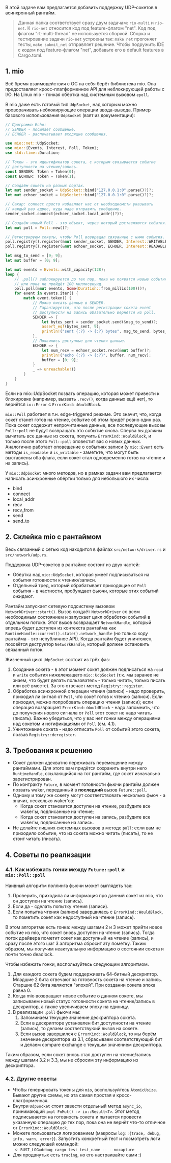 В этой задаче вам предлагается добавить поддержку UDP-сокетов в асинхронный рантайм.

> Данная папка соответствует сразу двум задачам: `rio-multi` и `rio-net`.
> К `rio-net` относится код под feature-флагом "net". Код под флагом "rt-multi-thread"
> не используется сборкой. Сборка и тестирование задачи `rio-net` устроены так: `make net` прогоняет тесты, `make submit_net` отправляет решение.
> Чтобы подружить IDE с кодом под feature-флагом "net", добавьте его в
> default features в Cargo.toml.

## 1. mio

Всё бремя взаимодействия с ОС на себя берёт библиотека mio. Она предоставляет кросс-платформенное API для неблокирующей работы с I/O. На Linux mio - тонкая обёртка над системным вызовом `epoll`.

В mio даже есть готовый тип `UdpSocket`, над которым можно проворачивать неблокирующие операции ввода-вывода. Пример базового использования `UdpSocket` (взят из документации):

```rust
// Программа Echo:
// SENDER - посылает сообщение.
// ECHOER - распечатывает входящие сообщения.

use mio::net::UdpSocket;
use mio::{Events, Interest, Poll, Token};
use std::time::Duration;

// Токен - это идентификатор сокета, с которым связывается событие
// доступности на чтение/запись.
const SENDER: Token = Token(0);
const ECHOER: Token = Token(1);

// Создаём сокеты на разных портах.
let mut sender_socket = UdpSocket::bind("127.0.0.1:0".parse()?)?;
let mut echoer_socket = UdpSocket::bind("127.0.0.1:0".parse()?)?;

// Сахар: connect просто избавляет нас от необходиомсти указывать
// каждый раз адрес, куда надо отправить сообщение.
sender_socket.connect(echoer_socket.local_addr()?)?;

// Создаём новый Poll - это объект, через который доставляются события.
let mut poll = Poll::new()?;

// Регистрируем сокеты, чтобы Poll возвращал связанные с ними события.
poll.registry().register(&mut sender_socket, SENDER, Interest::WRITABLE)?;
poll.registry().register(&mut echoer_socket, ECHOER, Interest::READABLE)?;

let msg_to_send = [9; 9];
let mut buffer = [0; 9];

let mut events = Events::with_capacity(128);
loop {
	// .poll() заблокируется до тех пор, пока не появятся новые события,
	// или пока не пройдёт 100 миллисекунд.
    poll.poll(&mut events, Some(Duration::from_millis(100)))?;
    for event in events.iter() {
        match event.token() {
            // Можно писать данные в SENDER.
			// Гарантируется, что после регистрации сокета event
			// доступности на запись обязательно вернётся из poll.
            SENDER => {
                let bytes_sent = sender_socket.send(&msg_to_send)?;
                assert_eq!(bytes_sent, 9);
                println!("sent {:?} -> {:?} bytes", msg_to_send, bytes_sent);
            },
            // Появились доступные для чтения данные.
            ECHOER => {
                let num_recv = echoer_socket.recv(&mut buffer)?;
                println!("echo {:?} -> {:?}", buffer, num_recv);
                buffer = [0; 9];
            }
            _ => unreachable!()
        }
    }
}
```

Если на mio::UdpSocket позвать операцию, которая может привести к блокировке (например, вызвать `.recv()`, когда данных ещё нет), то вернётся `io::Error` с `ErrorKind::WouldBlock`.

`mio::Poll` работает в т.н. edge-triggered режиме. Это значит, что, когда сокет станет готов на чтение, событие об этом придёт ровно один раз. Пока сокет содержит непрочитанные данные, все последующие вызовы `Poll::poll` не будут возвращать это событие снова. Сперва вы должны вычитать все данные из сокета, получить `ErrorKind::WouldBlock`, и только после этого `Poll::poll` оповестит вас о новых данных. Аналогично работает оповещение о событиях записи (у `mio::Event` есть методы `is_readable` и `is_writable` - заметьте, что могут быть выставлены оба флага, если сокет стал одновременно готов на чтение и на запись).

У `mio::UdpSocket` много методов, но в рамках задачи вам предлагается написать асинхронные обёртки только для небольшого их числа:
* bind
* connect
* local_addr
* recv
* recv_from
* send
* send_to

## 2. Склейка mio с рантаймом

Весь связанный с сетью код находится в файлах `src/network/driver.rs` и `src/network/udp.rs`.

Поддержка UDP-сокетов в рантайме состоит из двух частей:
* Обёртка над `mio::UdpSocket`, которая умеет подписываться на события готовности к чтению/записи.
* Отдельный тред, который обрабатывает приходящие от `Poll` события - в частности, пробуждает фьючи, которые этих событий ожидают.

Рантайм запускает сетевую подсистему вызовом `NetworkDriver::start()`. Вызов создаёт `NetworkDriver` со всем необходимым состоянием и запускает цикл обработки событий в отдельном потоке. Этот вызов возвращает `NetworkHandle`, который впредь будет доступен из контекста рантайма как `RuntimeHandle::current().state().network_handle` (но только коду рантайма - это непубличное API). Когда рантайм будет уничтожен, позовётся деструктор `NetworkHandle`, который должен остановить связанный поток.

Жизненный цикл `UdpSocket` состоит из трёх фаз:
1. Создание сокета - в этот момент сокет должен подписаться на `read` и `write` события нижележащего `mio::UdpSocket` (т.к. мы заранее не знаем, что будет делать пользователь - только читать, только писать или всё вместе). За это отвечает метод `Registry::register`.
2. Обработка асинхронной операции чтения (записи) - надо проверить, приходил ли сигнал от `Poll`, что сокет готов к чтению (записи). Если приходил, можно попробовать операцию чтения (записи); если операция возвращает `ErrorKind::WouldBlock` - надо запомнить, что до получения нового сигнала от `Poll` этот сокет не надо читать (писать). Важно убедиться, что у вас нет гонки между операциями над сокетом и нотификациями от `Poll` (см. 4.1).
3. Уничтожение сокета - надо отписать `Poll` от событий этого сокета, позвав `Registry::deregister`.

## 3. Требования к решению

* Сокет должен адекватно переживать перемещение между рантаймами. Для этого вам придётся сохранить внутри него `RuntimeHandle`, ссылающийся на тот рантайм, где сокет изначально зарегистрирован.
* По контракту `Future`, в момент готовности фьючи рантайм должен позвать waker, переданный в **последний** вызов `Future::poll`.
* Одному и тому же сокету могут соответствовать несколько фьюч - а значит, несколько waker'ов:
    - Когда сокет становится доступен на чтение, разбудите все waker'ы, подписанные на чтение;
    - Когда сокет становится доступен на запись, разбудите все waker'ы, подписанные на запись.
* Не делайте лишних системных вызовов в методе `poll`: если вам не приходило событие, что из сокета можно читать (писать), то не стоит читать (писать).

## 4. Советы по реализации

### 4.1. Как избежать гонки между `Future::poll` и `mio::Poll::poll`

Наивный алгоритм поллинга фьючи может выглядеть так:

1. Проверить, приходила ли информация про данный сокет из mio, что он доступен на чтение (запись).
2. Если да - сделать попытку чтения (записи).
3. Если попытка чтения (записи) завершилась с `ErrorKind::WouldBlock`, то пометить сокет как недоступный на чтение (запись).

В этом алгоритме есть гонка: между шагами 2 и 3 может прийти новое событие из mio, что сокет вновь доступен на чтение (запись).
Тогда поток драйвера пометит сокет как доступный на чтение (запись), и сразу после этого шаг 3 алгоритма сбросит эту пометку.
Таким образом, мы получим неактуальную информацию о состоянии сокета и почти точно deadlock.

Чтобы избежать гонки, воспользуйтесь следующим алгоритмом.

1. Для каждого сокета будем поддерживать 64-битный дескриптор. Младшие 2 бита отвечают за готовность сокета на чтение и запись.
Старшие 62 бита являются "эпохой". При создании сокета эпоха равна 0.
2. Когда mio возвращает новое событие о данном сокете, мы записываем новый статус готовности сокета на чтение/запись в дескриптор,
а также увеличиваем эпоху на единицу.
3. В реализации `.poll` фьючи мы:
    1. Запоминаем текущее значение дескриптора сокета.
    2. Если в дескрипторе установлен бит доступности на чтение (запись), то делаем соответствуюий вызов на сокете.
    3. Если вызов завершился с `ErrorKind::WouldBlock`, то мы берём значение дескриптора из 3.1, сбрасываем соответствующий бит
    и делаем compare exchange с текущим значением дескриптора.

Таким образом, если сокет вновь стал доступен на чтение/запись между шагами 3.2 и 3.3, мы не сбросим эту информацию из дескриптора.

### 4.2. Другие советы

* Чтобы генерировать токены для `mio`, воспользуйтесь `AtomicUsize`. Бывают другие схемы, но эта самая простая и кросс-платформенная.
* Внутри `UdpSocket` стоит завести отдельный метод `async_io`, принимающий `impl FnMut() -> io::Result<T>`. Этот метод подписывается на готовность сокета и пытается провести указанную операцию до тех пор, пока она не вернёт что-то отличное от `ErrorKind::WouldBlock`.
* Можете пользоваться логированием (макросы `log::{trace, debug, info, warn, error}`). Запустить конкретный тест и посмотреть логи можно следующей командой:
  - `RUST_LOG=debug cargo test test_name -- --nocapture`
* Для продвиутых есть `tracing`, но его настраивайте сами :)
